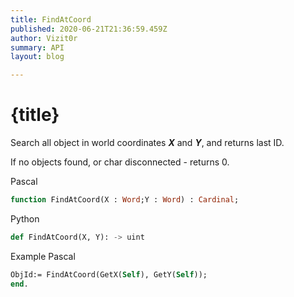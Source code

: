 ```yaml
---
title: FindAtCoord
published: 2020-06-21T21:36:59.459Z
author: Vizit0r
summary: API
layout: blog

---
```


# {title}

Search all object in world coordinates ***X*** and ***Y***, and returns last ID.

If no objects found, or char disconnected - returns 0.


Pascal

```pascal
function FindAtCoord(X : Word;Y : Word) : Cardinal;
```



Python
```python
def FindAtCoord(X, Y): -> uint
```


Example Pascal
```pascal
ObjId:= FindAtCoord(GetX(Self), GetY(Self));  
end.
```